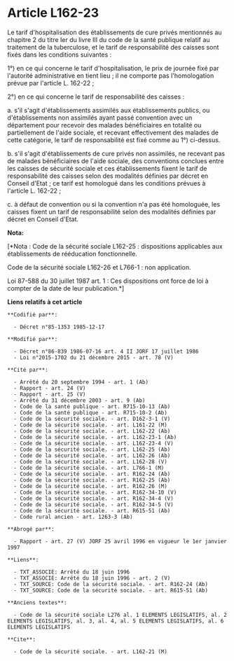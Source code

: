 # Article L162-23

Le tarif d'hospitalisation des établissements de cure privés mentionnés au chapitre 2 du titre Ier du livre III du code de la
santé publique relatif au traitement de la tuberculose, et le tarif de responsabilité des caisses sont fixés dans les
conditions suivantes : 

1°) en ce qui concerne le tarif d'hospitalisation, le prix de journée fixé par l'autorité administrative en tient lieu ; il
ne comporte pas l'homologation prévue par l'article L. 162-22 ; 

2°) en ce qui concerne le tarif de responsabilité des caisses : 

a. s'il s'agit d'établissements assimilés aux établissements publics, ou d'établissements non assimilés ayant passé
convention avec un département pour recevoir des malades bénéficiaires en totalité ou partiellement de l'aide sociale, et
recevant effectivement des malades de cette catégorie, le tarif de responsabilité est fixé comme au 1°) ci-dessus. 

b. s'il s'agit d'établissements de cure privés non assimilés, ne recevant pas de malades bénéficiaires de l'aide sociale, des
conventions conclues entre les caisses de sécurité sociale et ces établissements fixent le tarif de responsabilité des
caisses selon des modalités définies par décret en Conseil d'Etat ; ce tarif est homologué dans les conditions prévues à
l'article L. 162-22 ; 

c. à défaut de convention ou si la convention n'a pas été homologuée, les caisses fixent un tarif de responsabilité selon des
modalités définies par décret en Conseil d'Etat.

**Nota:**

[*Nota : Code de la sécurité sociale L162-25 : dispositions applicables aux établissements de rééducation fonctionnelle.

Code de la sécurité sociale L162-26 et L766-1 : non application.

Loi 87-588 du 30 juillet 1987 art. 1 : Ces dispositions ont force de loi à compter de la date de leur publication.*]

**Liens relatifs à cet article**

	**Codifié par**:

	  - Décret n°85-1353 1985-12-17

	**Modifié par**:

	  - Décret n°86-839 1986-07-16 art. 4 II JORF 17 juillet 1986
	  - Loi n°2015-1702 du 21 décembre 2015 - art. 78 (V)

	**Cité par**:

	  - Arrêté du 20 septembre 1994 - art. 1 (Ab)
	  - Rapport - art. 24 (V)
	  - Rapport - art. 25 (V)
	  - Arrêté du 31 décembre 2003 - art. 9 (Ab)
	  - Code de la santé publique - art. R715-10-13 (Ab)
	  - Code de la santé publique - art. R715-10-2 (Ab)
	  - Code de la sécurité sociale. - art. D162-3-1 (V)
	  - Code de la sécurité sociale. - art. L161-22 (M)
	  - Code de la sécurité sociale. - art. L162-22 (Ab)
	  - Code de la sécurité sociale. - art. L162-23-1 (Ab)
	  - Code de la sécurité sociale. - art. L162-23-4 (V)
	  - Code de la sécurité sociale. - art. L162-25 (Ab)
	  - Code de la sécurité sociale. - art. L162-26 (Ab)
	  - Code de la sécurité sociale. - art. L162-28 (V)
	  - Code de la sécurité sociale. - art. L766-1 (M)
	  - Code de la sécurité sociale. - art. R162-24 (Ab)
	  - Code de la sécurité sociale. - art. R162-25 (Ab)
	  - Code de la sécurité sociale. - art. R162-26 (M)
	  - Code de la sécurité sociale. - art. R162-34-10 (V)
	  - Code de la sécurité sociale. - art. R162-34-4 (V)
	  - Code de la sécurité sociale. - art. R162-34-5 (V)
	  - Code de la sécurité sociale. - art. R615-51 (Ab)
	  - Code rural ancien - art. 1263-3 (Ab)

	**Abrogé par**:

	  - Rapport - art. 27 (V) JORF 25 avril 1996 en vigueur le 1er janvier 1997

	**Liens**:

	  - TXT_ASSOCIE: Arrêté du 18 juin 1996
	  - TXT_ASSOCIE: Arrêté du 18 juin 1996 - art. 2 (V)
	  - TXT_SOURCE: Code de la sécurité sociale. - art. R162-24 (Ab)
	  - TXT_SOURCE: Code de la sécurité sociale. - art. R615-51 (Ab)

	**Anciens textes**:

	  - Code de la sécurité sociale L276 al. 1 ELEMENTS LEGISLATIFS, al. 2 ELEMENTS LEGISLATIFS, al. 3, al. 4, al. 5 ELEMENTS LEGISLATIFS, al. 6 ELEMENTS LEGISLATIFS

	**Cite**:

	  - Code de la sécurité sociale. - art. L162-21 (M)
